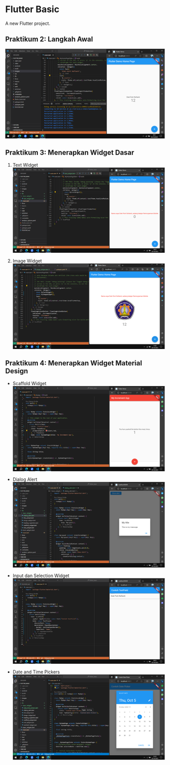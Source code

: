 # Flutter Basic

A new Flutter project.

## Praktikum 2: Langkah Awal
![Screenshot 1](images/01.png)

## Praktikum 3: Menerapkan Widget Dasar

1. Text Widget
![Screenshot 2](images/02.png)

2. Image Widget
![Screenshot 3](images/03.png)

## Praktikum 4: Menerapkan Widget Material Design

* Scaffold Widget
![Screenshot 4](images/04.png)

* Dialog Alert
![Screenshot 5](images/05.png)

* Input dan Selection Widget
![Screenshot 6](images/06.png)

* Date and Time Pickers
![Screenshot 7](images/07.png)